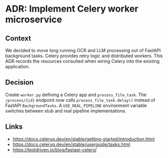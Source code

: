 # ADR: Implement Celery worker microservice

## Context
We decided to move long running OCR and LLM processing out of FastAPI
background tasks. Celery provides retry logic and distributed workers.
This ADR records the resources consulted when wiring Celery into the
existing application.

## Decision
Create `worker.py` defining a Celery app and `process_file_task`. The
`/process/{id}` endpoint now calls `process_file_task.delay()` instead of
FastAPI `BackgroundTasks`. A `USE_REAL_PIPELINE` environment variable
switches between stub and real pipeline implementations.

## Links
- https://docs.celeryq.dev/en/stable/getting-started/introduction.html
- https://docs.celeryq.dev/en/stable/userguide/tasks.html
- https://testdriven.io/blog/fastapi-celery/
